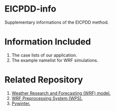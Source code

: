 # EICPDD-info
Supplementary informations of the EICPDD method. 

# Information Included
1. The case lists of our application. 
2. The example namelist for WRF simulations. 

# Related Repository
1. [Weather Research and Forecasting (WRF) model.](https://github.com/wrf-model/WRF)
2. [WRF Preprocessing System (WPS).](https://github.com/wrf-model/WPS)
3. [Pywinter.](https://github.com/dniloash/Pywinter)
